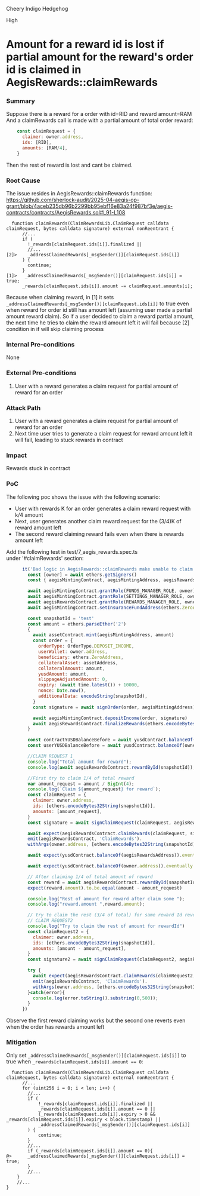 Cheery Indigo Hedgehog

High

# Amount for a reward id is lost if partial amount for the reward's order id is claimed in AegisRewards::claimRewards

### Summary

Suppose there is a reward for a order with id=RID and reward amount=RAM  
And a claimRewards call is made with a partial amount of total order reward:
```js
    const claimRequest = {
      claimer: owner.address,
      ids: [RID],
      amounts: [RAM/4],
    }
```
Then the rest of reward is lost and cant be claimed.

### Root Cause

The issue resides in AegisRewards::claimRewards function:
https://github.com/sherlock-audit/2025-04-aegis-op-grant/blob/4aceb235db96b2299bb95ebf16e83a24f987bf3e/aegis-contracts/contracts/AegisRewards.sol#L91-L108
```solidity
  function claimRewards(ClaimRewardsLib.ClaimRequest calldata claimRequest, bytes calldata signature) external nonReentrant {
	  //...
	  if (
        !_rewards[claimRequest.ids[i]].finalized ||
        //...
[2]>    _addressClaimedRewards[_msgSender()][claimRequest.ids[i]]
      ) {
        continue;
      }
[1]>   _addressClaimedRewards[_msgSender()][claimRequest.ids[i]] = true;
      _rewards[claimRequest.ids[i]].amount -= claimRequest.amounts[i];
```
Because when claiming reward, in [1] it sets 
`_addressClaimedRewards[_msgSender()][claimRequest.ids[i]]` to true even when reward for order id still has amount left (assuming user made a partial amount reward claim).
So if a user decided to claim a reward partial amount, the next time he tries to claim the reward amount left it will fail because [2] condition in if will skip claiming process



### Internal Pre-conditions

None


### External Pre-conditions

1. User with a reward generates a claim request for partial amount of reward for an order

### Attack Path

1. User with a reward generates a claim request for partial amount of reward for an order
2. Next time user tries to generate a claim request for reward amount left it will fail, leading to stuck rewards in contract  

### Impact

Rewards stuck in contract  

### PoC

The following poc shows the issue with the following scenario:  
- User with rewards K for an order generates a claim reward request with k/4 amount  
- Next, user generates another claim reward request for the (3/4)K of reward amount left  
- The second reward claiming reward fails even when there is rewards amount left 

Add the following test in test/7_aegis_rewards.spec.ts  
under '#claimRewards' section:
```js
      it('Bad logic in AegisRewards::claimRewards make unable to claim partial rewards', async () => {
        const [owner] = await ethers.getSigners()
        const { aegisMintingContract, aegisMintingAddress, aegisRewardsContract, aegisRewardsAddress, assetContract, assetAddress, yusdContract } = await loadFixture(deployFixture)

        await aegisMintingContract.grantRole(FUNDS_MANAGER_ROLE, owner)
        await aegisMintingContract.grantRole(SETTINGS_MANAGER_ROLE, owner)
        await aegisRewardsContract.grantRole(REWARDS_MANAGER_ROLE, owner)
        await aegisMintingContract.setInsuranceFundAddress(ethers.ZeroAddress)

        const snapshotId = 'test'
        const amount = ethers.parseEther('2')
        {
          await assetContract.mint(aegisMintingAddress, amount)
          const order = {
            orderType: OrderType.DEPOSIT_INCOME,
            userWallet: owner.address,
            beneficiary: ethers.ZeroAddress,
            collateralAsset: assetAddress,
            collateralAmount: amount,
            yusdAmount: amount,
            slippageAdjustedAmount: 0,
            expiry: (await time.latest()) + 10000,
            nonce: Date.now(),
            additionalData: encodeString(snapshotId),
          }
          const signature = await signOrder(order, aegisMintingAddress)

          await aegisMintingContract.depositIncome(order, signature)
          await aegisRewardsContract.finalizeRewards(ethers.encodeBytes32String(snapshotId), 0)
        }

        const contractYUSDBalanceBefore = await yusdContract.balanceOf(aegisRewardsAddress)
        const userYUSDBalanceBefore = await yusdContract.balanceOf(owner.address)

        //CLAIM REQUEST 1
        console.log("Total amount for reward");
        console.log(await aegisRewardsContract.rewardById(snapshotId));

        //First try to claim 1/4 of total reward 
        var amount_request = amount / BigInt(4);
        console.log(`Claim ${amount_request} for reward`);
        const claimRequest = {
          claimer: owner.address,
          ids: [ethers.encodeBytes32String(snapshotId)],
          amounts: [amount_request],
        }
        const signature = await signClaimRequest(claimRequest, aegisRewardsAddress)

        await expect(aegisRewardsContract.claimRewards(claimRequest, signature)).to.
        emit(aegisRewardsContract, 'ClaimRewards').
        withArgs(owner.address, [ethers.encodeBytes32String(snapshotId)], amount_request)

        await expect(yusdContract.balanceOf(aegisRewardsAddress)).eventually.to.be.equal(contractYUSDBalanceBefore - amount_request)

        await expect(yusdContract.balanceOf(owner.address)).eventually.to.be.equal(userYUSDBalanceBefore + amount_request)

        // After claiming 1/4 of total amount of reward
        const reward = await aegisRewardsContract.rewardById(snapshotId)
        expect(reward.amount).to.be.equal(amount - amount_request)

        console.log("Rest of amount for reward after claim some ");
        console.log("reward.amount ",reward.amount);

        // try to claim the rest (3/4 of total) for same reward Id reverts
        // CLAIM REQUEST2  
        console.log("Try to claim the rest of amount for rewardId")
        const claimRequest2 = {
          claimer: owner.address,
          ids: [ethers.encodeBytes32String(snapshotId)],
          amounts: [amount - amount_request],
        }
        const signature2 = await signClaimRequest(claimRequest2, aegisRewardsAddress)

        try {
          await expect(aegisRewardsContract.claimRewards(claimRequest2, signature2)).to.
          emit(aegisRewardsContract, 'ClaimRewards').
          withArgs(owner.address, [ethers.encodeBytes32String(snapshotId)], amount - amount_request)
        }catch(error){
          console.log(error.toString().substring(0,500));
        }
      })
```
Observe the first reward claiming works but the second one reverts even when the order has rewards amount left  

### Mitigation

Only set `_addressClaimedRewards[_msgSender()][claimRequest.ids[i]]` to true when `_rewards[claimRequest.ids[i]].amount == 0`:
```solidity
  function claimRewards(ClaimRewardsLib.ClaimRequest calldata claimRequest, bytes calldata signature) external nonReentrant {
	  //...
	  for (uint256 i = 0; i < len; i++) {
		//...
		if (
			!_rewards[claimRequest.ids[i]].finalized ||
			_rewards[claimRequest.ids[i]].amount == 0 ||
			(_rewards[claimRequest.ids[i]].expiry > 0 && _rewards[claimRequest.ids[i]].expiry < block.timestamp) ||
			_addressClaimedRewards[_msgSender()][claimRequest.ids[i]]
		) {
			continue;
		}
		//...
		if (_rewards[claimRequest.ids[i]].amount == 0){ 	
@>		_addressClaimedRewards[_msgSender()][claimRequest.ids[i]] = true;
		}
		//...
	}
	//...
}
```